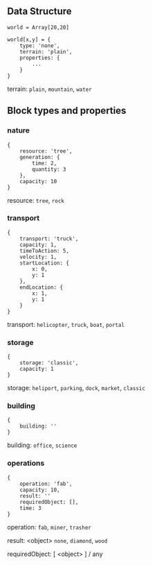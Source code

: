 

## Data Structure

```
world = Array[20,20]

world[x,y] = {
    type: 'none',
    terrain: 'plain',
    properties: {
        ...
    }
}
```


terrain: `plain`, `mountain`, `water`



## Block types and properties

### nature
```
{
    resource: 'tree',
    generation: {
        time: 2,
        quantity: 3
    },
    capacity: 10
}
```

resource: `tree`, `rock`

### transport
```
{
    transport: 'truck',
    capacity: 1,
    timeToAction: 5,
    velocity: 1,
    startLocation: {
        x: 0,
        y: 1
    },
    endLocation: {
        x: 1,
        y: 1
    }
}
```

transport: `helicopter`, `truck`, `boat`, `portal`

### storage
```
{
    storage: 'classic',
    capacity: 1
}
```

storage: `heliport`, `parking`, `dock`, `market`, `classic`

### building
```
{
    building: ''
}
```

building: `office`, `science`

### operations
```
{
    operation: 'fab',
    capacity: 10,
    result: ''
    requiredObject: [],
    time: 3
}
```

operation: `fab`, `miner`, `trasher`

result: \<object\> `none`, `diamond`, `wood`

requiredObject: [ \<object\> ] / any

